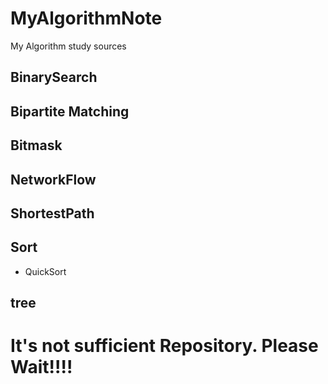 # MyAlgorithmNote

My Algorithm study sources

## BinarySearch

## Bipartite Matching

## Bitmask

## NetworkFlow

## ShortestPath

## Sort
* QuickSort

## tree



# It's not sufficient Repository. Please Wait!!!!
